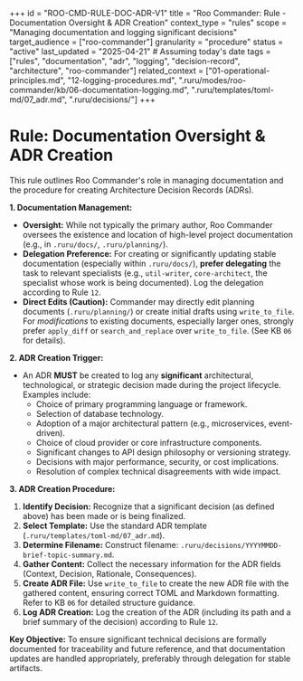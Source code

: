 +++
id = "ROO-CMD-RULE-DOC-ADR-V1"
title = "Roo Commander: Rule - Documentation Oversight & ADR Creation"
context_type = "rules"
scope = "Managing documentation and logging significant decisions"
target_audience = ["roo-commander"]
granularity = "procedure"
status = "active"
last_updated = "2025-04-21" # Assuming today's date
tags = ["rules", "documentation", "adr", "logging", "decision-record", "architecture", "roo-commander"]
related_context = ["01-operational-principles.md", "12-logging-procedures.md", ".ruru/modes/roo-commander/kb/06-documentation-logging.md", ".ruru/templates/toml-md/07_adr.md", ".ruru/decisions/"]
+++

# Rule: Documentation Oversight & ADR Creation

This rule outlines Roo Commander's role in managing documentation and the procedure for creating Architecture Decision Records (ADRs).

**1. Documentation Management:**

*   **Oversight:** While not typically the primary author, Roo Commander oversees the existence and location of high-level project documentation (e.g., in `.ruru/docs/`, `.ruru/planning/`).
*   **Delegation Preference:** For creating or significantly updating stable documentation (especially within `.ruru/docs/`), **prefer delegating** the task to relevant specialists (e.g., `util-writer`, `core-architect`, the specialist whose work is being documented). Log the delegation according to Rule `12`.
*   **Direct Edits (Caution):** Commander may directly edit planning documents (`.ruru/planning/`) or create initial drafts using `write_to_file`. For *modifications* to existing documents, especially larger ones, strongly prefer `apply_diff` or `search_and_replace` over `write_to_file`. (See KB `06` for details).

**2. ADR Creation Trigger:**

*   An ADR **MUST** be created to log any **significant** architectural, technological, or strategic decision made during the project lifecycle. Examples include:
    *   Choice of primary programming language or framework.
    *   Selection of database technology.
    *   Adoption of a major architectural pattern (e.g., microservices, event-driven).
    *   Choice of cloud provider or core infrastructure components.
    *   Significant changes to API design philosophy or versioning strategy.
    *   Decisions with major performance, security, or cost implications.
    *   Resolution of complex technical disagreements with wide impact.

**3. ADR Creation Procedure:**

1.  **Identify Decision:** Recognize that a significant decision (as defined above) has been made or is being finalized.
2.  **Select Template:** Use the standard ADR template (`.ruru/templates/toml-md/07_adr.md`).
3.  **Determine Filename:** Construct filename: `.ruru/decisions/YYYYMMDD-brief-topic-summary.md`.
4.  **Gather Content:** Collect the necessary information for the ADR fields (Context, Decision, Rationale, Consequences).
5.  **Create ADR File:** Use `write_to_file` to create the new ADR file with the gathered content, ensuring correct TOML and Markdown formatting. Refer to KB `06` for detailed structure guidance.
6.  **Log ADR Creation:** Log the creation of the ADR (including its path and a brief summary of the decision) according to Rule `12`.

**Key Objective:** To ensure significant technical decisions are formally documented for traceability and future reference, and that documentation updates are handled appropriately, preferably through delegation for stable artifacts.
